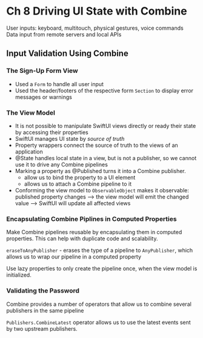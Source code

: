 <!--
http://github.com/iosjulianne
Asynchronous Programming with SwiftUI and Combine
by Peter Friese
Chapter 8 Notes 
-->


# Ch 8 Driving UI State with Combine

User inputs: keyboard, multitouch, physical gestures, voice commands<br>
Data input from remote servers and local APIs

## Input Validation Using Combine

### The Sign-Up Form View
- Used a `Form` to handle all user input
- Used the header/footers of the respective form `Section` to display error messages or warnings

### The View Model

* It is not possible to manipulate SwiftUI views directly or ready their state by accessing their properties
* SwiftUI manages UI state by *source of truth* 
* Property wrappers connect the source of truth to the views of an application
*  @State handles local state in a view, but is not a publisher, so we cannot use it to drive any Combine pipelines
*  Marking a property as @Published turns it into a Combine publisher. 
	*  	allow us to bind the property to a UI element
	*  	allows us to attach a Combine pipeline to it
* Conforming the view model to `ObservableObject` makes it observable: published property changes --> the view model will emit the changed value --> SwiftUI will update all affected views

### Encapsulating Combine Piplines in Computed Properties

Make Combine pipelines reusable by encapsulating them in computed properties. This can help with duplicate code and scalability.

`eraseToAnyPublisher` - erases the type of a pipeline to `AnyPublisher`, which allows us to wrap our pipeline in a computed property

Use lazy properties to only create the pipeline once, when the view model is initialized.

### Validating the Password

Combine provides a number of operators that allow us to combine several publishers in the same pipeline

`Publishers.CombineLatest` operator allows us to use the latest events sent by two upstream publishers.
